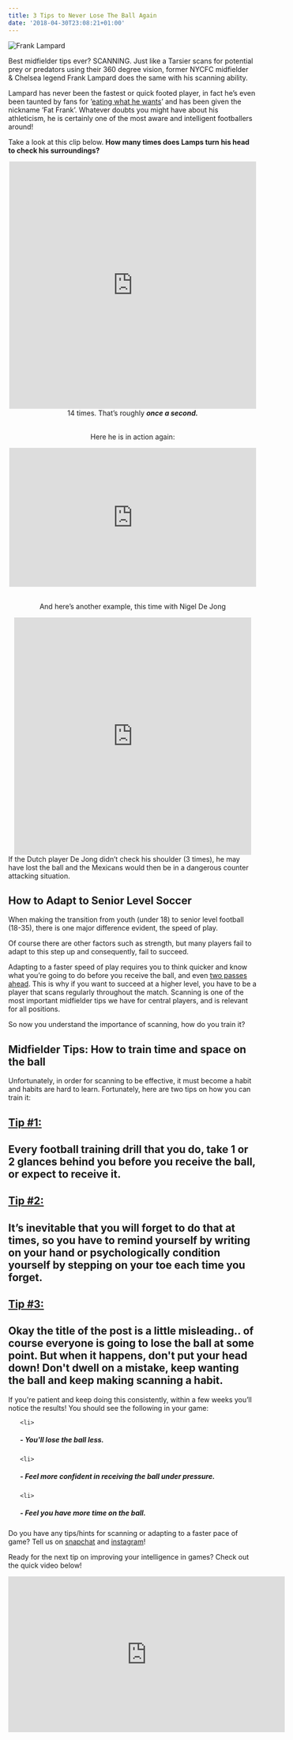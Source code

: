 ```yaml
---
title: 3 Tips to Never Lose The Ball Again
date: '2018-04-30T23:08:21+01:00'
---
```

![Frank Lampard](/img/blog/frank-lampard-1.jpg)

Best midfielder tips ever? SCANNING. Just like a Tarsier scans for potential prey or predators using their 360 degree vision, former NYCFC midfielder &amp; Chelsea legend Frank Lampard does the same with his scanning ability.

Lampard has never been the fastest or quick footed player, in fact he’s even been taunted by fans for ‘<a title="Lampard Eating What He Wants" href="https://www.youtube.com/watch?v=NzWDukinx9M" target="_blank" rel="noopener">eating what he wants</a>’ and has been given the nickname ‘Fat Frank’. Whatever doubts you might have about his athleticism, he is certainly one of the most aware and intelligent footballers around!

Take a look at this clip below. <strong>How many times does Lamps turn his head to check his surroundings?</strong>

<center><iframe src="https://player.vimeo.com/video/161006560?color=ffffff&amp;title=0&amp;byline=0&amp;portrait=0" width="500" height="500" frameborder="0" allowfullscreen="allowfullscreen"></iframe></center><center>14 times. That’s roughly <em><strong>once a second.</strong></em></center>&nbsp;

<p style="text-align: center;">Here he is in action again:</p>

<center><iframe src="https://www.youtube.com/embed/x-vlrUwgehU?rel=0&amp;controls=0" width="500" height="281" frameborder="0" allowfullscreen="allowfullscreen"></iframe></center>&nbsp;

<p style="text-align: center;">And here’s another example, this time with Nigel De Jong</p>

<center><iframe src="https://vine.co/v/MPibU5TwWiO/embed/postcard" width="480" height="480" frameborder="0"></iframe><script src="https://platform.vine.co/static/scripts/embed.js"></script></center>If the Dutch player De Jong didn’t check his shoulder (3 times), he may have lost the ball and the Mexicans would then be in a dangerous counter attacking situation.

<h2>How to Adapt to Senior Level Soccer</h2>

When making the transition from youth (under 18) to senior level football (18-35), there is one major difference evident, the speed of play.

Of course there are other factors such as strength, but many players fail to adapt to this step up and consequently, fail to succeed.

Adapting to a faster speed of play requires you to think quicker and know what you’re going to do before you receive the ball, and even <a title="David Silva thinking two passes ahead" href="https://www.youtube.com/watch?v=o9KuvDem8Lo" target="_blank" rel="noopener">two passes ahead</a>. This is why if you want to succeed at a higher level, you have to be a player that scans regularly throughout the match. Scanning is one of the most important midfielder tips we have for central players, and is relevant for all positions.

So now you understand the importance of scanning, how do you train it?

<h2>Midfielder Tips: How to train time and space on the ball</h2>

Unfortunately, in order for scanning to be effective, it must become a habit and habits are hard to learn. Fortunately, here are two tips on how you can train it:

<h2><span style="text-decoration: underline;"><strong>Tip #1:</strong></span></h2>

<h2>Every football training drill that you do, take 1 or 2 glances behind you before you receive the ball, or expect to receive it.</h2>

<h2><span style="text-decoration: underline;"><strong>Tip #2:</strong></span></h2>

<h2>It’s inevitable that you will forget to do that at times, so you have to remind yourself by writing on your hand or psychologically condition yourself by stepping on your toe each time you forget.</h2>

<h2><span style="text-decoration: underline;"><strong>Tip #3:</strong></span></h2>

<h2>Okay the title of the post is a little misleading.. of course everyone is going to lose the ball at some point. But when it happens, don't put your head down! Don't dwell on a mistake, keep wanting the ball and keep making scanning a habit.</h2>

If you're patient and keep doing this consistently, within a few weeks you’ll notice the results! You should see the following in your game:

<ul>

 	<li>

<h5>- You'll lose the ball less.</h5>

</li>

 	<li>

<h5>- Feel more confident in receiving the ball under pressure.</h5>

</li>

 	<li>

<h5>- Feel you have more time on the ball.</h5>

</li>

</ul>

Do you have any tips/hints for scanning or adapting to a faster pace of game? Tell us on <a href="http://snapchat.com/add/traineffective">snapchat</a> and <a href="http://instagram.com/traineffective">instagram</a>!

Ready for the next tip on improving your intelligence in games? Check out the quick video below!

<p style="text-align: center;"><iframe src="https://www.youtube.com/embed/P-ffS-MDg_o?list=PL9hH4HUF2maOxC6Sy6p1rrZfm50HO1_xH" width="560" height="315" frameborder="0" allowfullscreen="allowfullscreen"></iframe></p>

